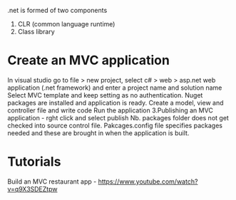 .net is formed of two components
1. CLR (common language runtime)
2. Class library

Create an MVC application
=========================
In visual studio go to file > new project, select c# > web > asp.net web application (.net framework) and enter a project name and solution name
Select MVC template and keep setting as no authentication. Nuget packages are installed and application is ready.
Create a model, view and controller file and write code
Run the application 3.Publishing an MVC application - rght click and select publish
Nb. packages folder does not get checked into source control file. Pakcages.config file specifies packages needed and these are brought in when the application is built.

Tutorials
=========
Build an MVC restaurant app - https://www.youtube.com/watch?v=q9X3SDEZtpw

